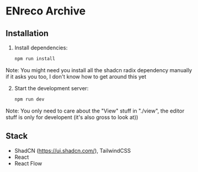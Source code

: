 
# ENreco Archive

## Installation

1. Install dependencies:
   ```bash
   npm run install
   ```

Note: You might need you install all the shadcn radix dependency manually if it asks you too, I don't know how to get around this yet

2. Start the development server:
   ```bash
   npm run dev
   ```

Note: You only need to care about the "View" stuff in "./view", the editor stuff is only for developent (it's also gross to look at))

## Stack
- ShadCN (https://ui.shadcn.com/), TailwindCSS
- React
- React Flow
